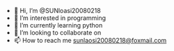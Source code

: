 - 👋 Hi, I’m @SUNloasi20080218
- 👀 I’m interested in programming
- 🌱 I’m currently learning python
- 💞️ I’m looking to collaborate on 
- 📫 How to reach me sunlaosi20080218@foxmail.com

<!---
SUNloasi20080218/SUNloasi20080218 is a ✨ special ✨ repository because its `README.md` (this file) appears on your GitHub profile.
You can click the Preview link to take a look at your changes.
--->
